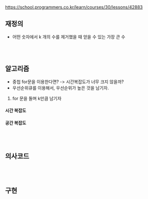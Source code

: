 https://school.programmers.co.kr/learn/courses/30/lessons/42883

## 재정의
- 어떤 숫자에서 k 개의 수를 제거했을 때 얻을 수 있는 가장 큰 수


<br><br>



## 알고리즘
- 중첩 for문을 이용한다면? -> 시간복잡도가 너무 크지 않을까?
- 우선순위큐를 이용해서, 우선순위가 높은 것을 남기자.

1. for 문을 돌며 k만큼 남기자



#### 시간 복잡도
#### 공간 복잡도

<br><br>


## 의사코드



<br><br>


## 구현



<br><br>

